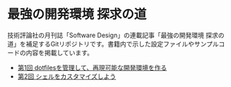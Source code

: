# 最強の開発環境 探求の道

技術評論社の月刊誌「Software Design」の連載記事「最強の開発環境 探求の道」を補足するGitリポジトリです。書籍内で示した設定ファイルやサンプルコードの内容を掲載しています。

- [第1回 dotfilesを管理して、再現可能な開発環境を作る](202301/README.md)
- [第2回 シェルをカスタマイズしよう](202302/README.md)
